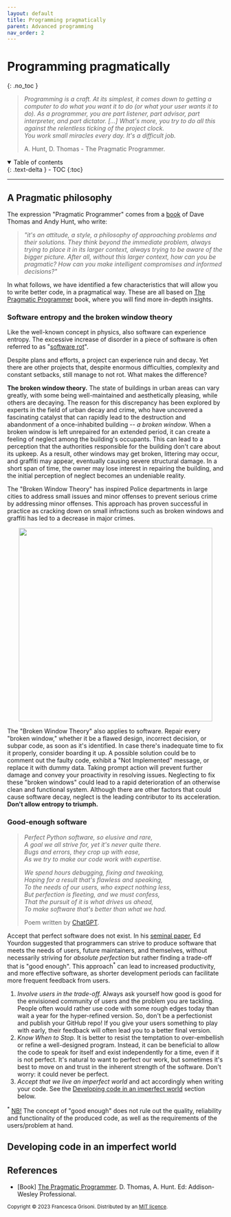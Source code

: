 ```yaml
---
layout: default
title: Programming pragmatically
parent: Advanced programming
nav_order: 2
---
```

# Programming pragmatically
{: .no_toc }

> *Programming is a craft. At its simplest, it comes down to getting a computer to do what you
want it to do (or what your user wants it to do). As a programmer, you are part listener, part
advisor, part interpreter, and part dictator. [...] What's more, you try to do all this against the relentless ticking
of the project clock.* \
> *You work small miracles every day. It's a difficult job.*
> 
> A. Hunt, D. Thomas - The Pragmatic Programmer.


<details open markdown="block">
  <summary>
    Table of contents
  </summary>
  {: .text-delta }
- TOC
{:toc}
</details>

---
## A Pragmatic philosophy

The expression "Pragmatic Programmer" comes from a [book](https://pragprog.com/titles/tpp20/the-pragmatic-programmer-20th-anniversary-edition/) 
of Dave Thomas and Andy Hunt, who write:
> *"it's an attitude, a style, a philosophy of approaching problems and their solutions. They think beyond the immediate problem,
always trying to place it in its larger context, always trying to be aware of the bigger picture.
After all, without this larger context, how can you be pragmatic? How can you make
intelligent compromises and informed decisions?"*

In what follows, we have identified a few characteristics that will allow you to write better code, in a pragmatical way. These are all based on [The Pragmatic Programmer](https://pragprog.com/titles/tpp20/the-pragmatic-programmer-20th-anniversary-edition/) 
book, where you will find more in-depth insights. 

### Software entropy and the broken window theory

Like the well-known concept in physics, also software can experience entropy. 
The excessive increase of disorder in a piece of software is often referred to as "[software rot](https://en.wikipedia.org/wiki/Software_rot)".

Despite plans and efforts, a project can experience ruin and decay. Yet there are other
projects that, despite enormous difficulties, complexity and constant setbacks, still manage to not rot. 
What makes the difference?

**The broken window theory.** The state of buildings in urban areas can vary greatly, with some being well-maintained and aesthetically pleasing, 
while others are decaying. The reason for this discrepancy has been explored by experts in the field 
of urban decay and crime, who have uncovered a fascinating catalyst that can rapidly lead to the destruction and 
abandonment of a once-inhabited building -- *a broken window*. When a broken window is left unrepaired for an extended 
period, it can create a feeling of neglect among the building's occupants. 
This can lead to a perception that the authorities responsible for the building don't care about its upkeep. 
As a result, other windows may get broken, littering may occur, and graffiti may appear, eventually causing severe structural damage. 
In a short span of time, the owner may lose interest in repairing the building, and the initial perception of neglect becomes an undeniable reality.

The "Broken Window Theory" has inspired Police departments in large cities to address small issues and minor offenses
to prevent serious crime by addressing minor offenses. This approach has proven successful in practice as cracking down 
on small infractions such as broken windows and graffiti has led to a decrease in major crimes.

<p align="center">
<img src="https://img.rawpixel.com/s3fs-private/rawpixel_images/website_content/px855684-image-kwyo946a.jpg?w=800&dpr=1&fit=default&crop=default&q=65&vib=3&con=3&usm=15&bg=F4F4F3&ixlib=js-2.2.1&s=314279ca4d66375ffbe75e40ec35db27" width=450>
</p>

The "Broken Window Theory" also applies to software. Repair every "broken window," whether it be a flawed design, incorrect decision, 
or subpar code, as soon as it's identified. In case there's inadequate time to fix it properly, consider boarding it up. 
A possible solution could be to comment out the faulty code, exhibit a "Not Implemented" message, or replace it with dummy data. 
Taking prompt action will prevent further damage and convey your proactivity in resolving issues. Neglecting to fix these
"broken windows" could lead to a rapid deterioration of an otherwise clean and functional system. 
Although there are other factors that could cause software decay, neglect is the leading contributor to its acceleration.\
**Don't allow entropy to triumph.**


### Good-enough software

> *Perfect Python software, so elusive and rare,\
A goal we all strive for, yet it's never quite there.\
Bugs and errors, they crop up with ease,\
As we try to make our code work with expertise.*
>
>*We spend hours debugging, fixing and tweaking,\
Hoping for a result that's flawless and speaking,\
To the needs of our users, who expect nothing less,\
But perfection is fleeting, and we must confess,\
That the pursuit of it is what drives us ahead,\
To make software that's better than what we had.*
> 
> Poem written by [ChatGPT](https://openai.com/blog/chatgpt).


Accept that perfect software does not exist. 
In his [seminal paper](https://ieeexplore.ieee.org/abstract/document/382191), Ed Yourdon suggested that programmers can strive to produce software 
that meets the needs of users, future maintainers, and themselves, without necessarily striving for *absolute perfection* but rather
finding a trade-off that is "good enough". This approach<sup>*</sup> can lead to increased productivity, and more effective 
software, as shorter development periods can facilitate more frequent feedback from users.

1. *Involve users in the trade-off.* Always ask yourself how good is good for the envisioned community of users and the 
problem you are tackling. People often would rather use code with some rough edges today than wait a year for the hyper-refined version.
So, don't be a perfectionist and publish your GitHub repo! If you give your users something to play with early, their feedback
will often lead you to a better final version.
2. *Know When to Stop.* It is better to resist the temptation to over-embellish or refine a well-designed program. Instead, 
it can be beneficial to allow the code to speak for itself and exist independently for a time, even if it is not perfect.
It's natural to want to perfect our work, but sometimes it's best to move on and trust in the inherent strength of the software. Don't worry: it
could never be perfect.
3. *Accept that we live an imperfect world* and act accordingly when writing your code. See the 
[Developing code in an imperfect world](#developing-code-in-an-imperfect-world) section below.

<sup>*</sup> <u>NB!</u> The concept of "good enough" does not rule out the quality, reliability and functionality of the produced code, as well as the
requirements of the users/problem at hand. 

## Developing code in an imperfect world

## References

* [Book]    [The Pragmatic Programmer](https://pragprog.com/titles/tpp20/the-pragmatic-programmer-20th-anniversary-edition/). D. Thomas, 
A. Hunt. Ed: Addison-Wesley Professional. 

<sub>Copyright &copy; 2023 Francesca Grisoni. Distributed by an [MIT licence](LICENSE).</sub>

